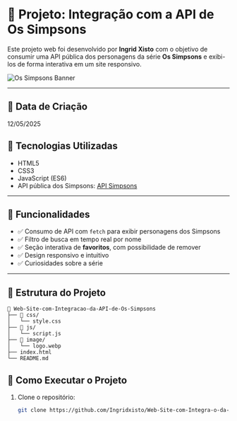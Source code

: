 # 🌟 Projeto: Integração com a API de Os Simpsons

Este projeto web foi desenvolvido por **Ingrid Xisto** com o objetivo de consumir uma API pública dos personagens da série **Os Simpsons** e exibi-los de forma interativa em um site responsivo.

![Os Simpsons Banner](https://upload.wikimedia.org/wikipedia/en/0/0d/Simpsons_FamilyPicture.png)

---

## 📅 Data de Criação

12/05/2025

## 🧠 Tecnologias Utilizadas

- HTML5
- CSS3
- JavaScript (ES6)
- API pública dos Simpsons: [API Simpsons](https://apisimpsons.fly.dev/api/personajes?limit=100)

---

## 🔧 Funcionalidades

- ✅ Consumo de API com `fetch` para exibir personagens dos Simpsons
- ✅ Filtro de busca em tempo real por nome
- ✅ Seção interativa de **favoritos**, com possibilidade de remover
- ✅ Design responsivo e intuitivo
- ✅ Curiosidades sobre a série

---

## 📁 Estrutura do Projeto

```plaintext
📁 Web-Site-com-Integracao-da-API-de-Os-Simpsons
├── 📁 css/
│   └── style.css
├── 📁 js/
│   └── script.js
├── 📁 image/
│   └── logo.webp
├── index.html
└── README.md
```

## 🚀 Como Executar o Projeto

1. Clone o repositório:
   ```bash
   git clone https://github.com/Ingridxisto/Web-Site-com-Integra-o-da-API-de-Os-Simpsons.git
